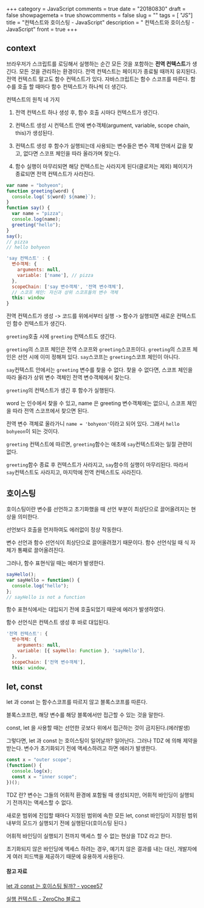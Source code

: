 +++
category = JavaScript
comments = true
date = "20180830"
draft = false
showpagemeta = true
showcomments = false
slug = ""
tags = [ "JS"]
title = "컨텍스트와 호이스팅 - JavaScript"
description = " 컨텍스트와 호이스팅 - JavaScript"
front = true
+++

## context

브라우저가 스크립트를 로딩해서 실행하는 순간 모든 것을 포함하는 **전역 컨텍스트**가 생긴다.
모든 것을 관리하는 환경이다.
전역 컨텍스트는 페이지가 종료될 때까지 유지된다.
전역 컨텍스트 말고도 함수 컨텍스트가 있다. 자바스크립트는 함수 스코프를 따른다. 함수를 호출 할 때마다 함수 컨텍스트가 하나씩 더 생긴다.

컨텍스트의 원칙 네 가지

1. 전역 컨텍스트 하나 생성 후, 함수 호출 시마다 컨텍스트가 생긴다.

2. 컨텍스트 생성 시 컨텍스트 안에 변수객체(argument, variable, scope chain, this)가 생성된다.

3. 컨텍스트 생성 후 함수가 실행되는데 사용되는 변수들은 변수 객체 안에서 값을 찾고, 없다면 스코프 체인을 따라 올라가며 찾는다.

4. 함수 실행이 마무리되면 해당 컨텍스트는 사라지게 된다(클로저는 제외) 페이지가 종료되면 전역 컨텍스트가 사라진다.

```js
var name = "bohyeon";
function greeting(word) {
  console.log(`${word} ${name}`);
}
function say() {
  var name = "pizza";
  console.log(name);
  greeting("hello");
}
say();
// pizza
// hello bohyeon
```

```js
'say 컨텍스트' : {
  변수객체: {
    arguments: null,
    variable: ['name'], // pizza
  },
  scopeChain: ['say 변수객체', '전역 변수객체'],
  // 스코프 체인: 자신과 상위 스코프들의 변수 객체
  this: window
}
```

전역 컨텍스트가 생성 -> 코드를 위에서부터 실행 -> 함수가 실행되면 새로운 컨텍스트인 함수 컨텍스트가 생긴다.

`greeting`호출 시에 `greeting` 컨텍스트도 생긴다.

`greeting`의 스코프 체인은 전역 스코프와 `greeting`스코프이다. `greeting`의 스코프 체인은 선언 시에 이미 정해져 있다. `say`스코프는 `greeting`스코프 체인이 아니다.

`say`컨텍스트 안에서는 `greeting` 변수를 찾을 수 없다. 찾을 수 없다면, 스코프 체인을 따라 올라가 상위 변수 객체인 전역 변수객체에서 찾는다.

`greeting`의 컨텍스트가 생긴 후 함수가 실행된다.

word 는 인수에서 찾을 수 있고, name 은 greeting 변수객체에는 없으니, 스코프 체인을 따라 전역 스코프에서 찾으면 된다.

전역 변수 객체로 올라가니 `name = 'bohyeon'`이라고 되어 있다. 그래서 `hello bohyeon`이 되는 것이다.

`greeting` 컨텍스트에 따르면, `greeting`함수는 애초에 `say`컨텍스트와는 일절 관련이 없다.

`greeting`함수 종료 후 컨텍스트가 사라지고, `say`함수의 실행이 마무리된다.
따라서 `say`컨텍스트도 사라지고, 마지막에 전역 컨텍스트도 사라진다.

## 호이스팅

호이스팅이란 변수를 선언하고 초기화했을 때 선언 부분이 최상단으로 끌어올려지는 현상을 의미한다.

선언보다 호출을 먼저하여도 에러없이 정상 작동한다.

변수 선언과 함수 선언식이 최상단으로 끌어올려졌기 때문이다.
함수 선언식일 때 식 자체가 통째로 끌어올려진다.

그러나, 함수 표현식일 때는 에러가 발생한다.

```js
sayHello();
var sayHello = function() {
  console.log("hello");
};
// sayHello is not a function
```

함수 표현식에서는 대입되기 전에 호출되었기 때문에 에러가 발생하였다.

함수 선언식은 컨텍스트 생성 후 바로 대입된다.

```js
'전역 컨텍스트': {
  변수객체: {
    arguments: null,
    variable: [{ sayHello: Function }, 'sayHello'],
  },
  scopeChain: ['전역 변수객체'],
  this: window,
```

## let, const

let 과 const 는 함수스코프를 따르지 않고 블록스코프를 따른다.

블록스코프란, 해당 변수를 해당 블록에서만 접근할 수 있는 것을 말한다.

const, let 을 사용할 때는 선언한 곳보다 위에서 접근하는 것이 금지된다.(에러발생)

그렇다면, let 과 const 는 호이스팅이 일어날까? 일어난다.
그러나 TDZ 에 의해 제약을 받는다.
변수가 초기화되기 전에 액세스하려고 하면 에러가 발생한다.

```js
const x = "outer scope";
(function() {
  console.log(x);
  const x = "inner scope";
})();
```

TDZ 란?
변수는 그들의 어휘적 환경에 포함될 때 생성되지만, 어휘적 바인딩이 실행되기 전까지는 액세스할 수 없다.

새로운 범위에 진입할 때마다 지정된 범위에 속한 모든 let, const 바인딩이 지정된 범위 내부의 모드가 실행되기 전에 실행된다(호이스팅 된다.)

어휘적 바인딩이 실행되기 전까지 액세스 할 수 없는 현상을 TDZ 라고 한다.

초기화되지 않은 바인딩에 액세스 하려는 경우, 예기치 않은 결과를 내는 대신, 개발자에게 여러 피드백을 제공하기 때문에 유용하게 사용된다.

#### 참고 자료

[let 과 const 는 호이스팅 될까? - yocee57](https://medium.com/korbit-engineering/let%EA%B3%BC-const%EB%8A%94-%ED%98%B8%EC%9D%B4%EC%8A%A4%ED%8C%85-%EB%90%A0%EA%B9%8C-72fcf2fac365)

[ 실행 컨텍스트 - ZeroCho 블로그](https://www.zerocho.com/category/JavaScript/post/5741d96d094da4986bc950a0)

[](https://medium.freecodecamp.org/what-is-variable-hoisting-differentiating-between-var-let-and-const-in-es6-f1a70bb43d)
